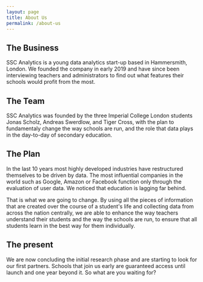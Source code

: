 ```yaml
---
layout: page
title: About Us
permalink: /about-us
---
```


## The Business

SSC Analytics is a young data analytics start-up based in Hammersmith, London. We founded the  company in early 2019 and have since been interviewing teachers and administrators to find out what features their schools would profit from the most.
## The Team
 
SSC Analytics was founded by the three Imperial College London students Jonas Scholz, Andreas Swerdlow, and Tiger Cross, with the plan to fundamentaly change the way schools are run, and the role that data plays in the day-to-day of secondary education. 

## The Plan

In the last 10 years most highly developed industries have restructured themselves to be driven by data. The most influential companies in the world such as Google, Amazon or Facebook function only through the evaluation of user data. We noticed that education is lagging far behind.

That is what we are going to change. By using all the pieces of information that are created over the course of a student's life and collecting data from across the nation centrally, we are able to enhance the way teachers understand their students and the way the schools are run, to ensure that all students learn in the best way for them individually.

## The present

We are now concluding the initial research phase and are starting to look for our first partners. Schools that join us early are guaranteed access until launch and one year beyond it. So what are you waiting for?
